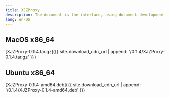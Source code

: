 ```yaml
---
title: XJZProxy
description: The document is the interface, using document development and testing interfaces.
lang: en-US
---
```


## MacOS x86_64

[XJZProxy-0.1.4.tar.gz]({{ site.download_cdn_url | append: '/0.1.4/XJZProxy-0.1.4.tar.gz' }})

## Ubuntu x86_64

[XJZProxy-0.1.4-amd64.deb]({{ site.download_cdn_url | append: '/0.1.4/XJZProxy-0.1.4-amd64.deb' }})

